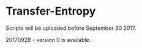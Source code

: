 # Transfer-Entropy
Scripts will be uploaded before September 30 2017.

20170928 - version 0 is available.
